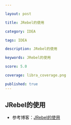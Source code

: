 ```yaml
---

layout: post

title: JRebel的使用

category: IDEA

tags: IDEA

description: JRebel的使用

keywords: JRebel的使用

score: 5.0

coverage: libra_coverage.png

published: true
---
```


##  JRebel的使用

- 参考博客：[JRebel的使用](https://www.jianshu.com/p/ed9a2d3107d3)